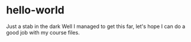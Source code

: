 # hello-world
Just a stab in the dark
Well I managed to get this far, let's hope I can do a good job with my course files.
